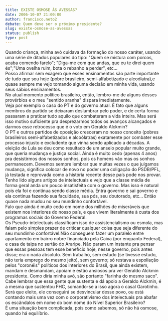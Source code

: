 ```yaml
---
title: EXISTE OSMOSE ÀS AVESSAS?
date: 2006-10-07 21:00:00
author: francisco.neto2
debate: Quem deve ser o próximo presidente?
slug: existe-osmose-as-avessas
status: publish 
type: post
---
```


Quando criança, minha avó cuidava da formação do nosso caráter, usando uma série de ditados populares do tipo: "Quem se mistura com porcos, acaba comendo farelo"; "Diga-me com que andas, que eu te direi quem és";"Uma ovelha ruim, bota o rebanho a perder", etc...  
Posso afirmar sem exagero que esses ensinamentos são parte importante de tudo que sou hoje (pobre brasileiro, semi-alfabetizado e alcoólatra),e quase sempre me vejo tomando alguma decisão em minha vida, usando seus sábios ensinamentos.  
No atual momento político brasileiro, então, lembro-me de alguns desses provérbios e o meu "sentido aranha" dispara imediatamente.  
Veja por exemplo o caso do PT e do governo atual. É fato que alguns membros do partido se deixaram deslumbrar pelo poder, e de certa forma passaram a praticar tudo aquilo que combateram a vida inteira. Mas será isso motivo suficiente pra desprezarmos todos os avanços alcançados e darmos esse retrocesso que é o voto em Geraldo Alckmin?  
O PT e outros partidos de oposição cresceram no nosso conceito (pobres brasileiros semi-alfabetizados e alcoólatras) exatamente por combater esse processo injusto e excludente que vinha sendo aplicado a décadas. A eleição de Lula se deu como resultado de um anseio popular muito grande, que queria mudança e justiça social. Ainda é muito cedo (apenas 4 anos) pra desistirmos dos nossos sonhos, pois os homens vão mas os sonhos permanecem. Devemos sempre lembrar que muitas vezes o que julgamos mudança, significa colocar de novo no poder uma coligação do PSDB/PFL, já testada e reprovada como a história recente desse país pode nos provar.  
Tenho lido alguns artigos de intelectuais e vejo que a classe média de forma geral anda um pouco insatisfeita com o governo. Mas isso é natural pois ela foi e continua sendo classe média. Entra governo e sai governo e ela continua fazendo sua faculdade, sua pós, seu doutorado, etc... Então quase nada mudou no seu mundinho confortável.   
Falo que ainda é muito cedo em nome dos milhões de miseráveis que existem nos interiores do nosso país, e que vivem literalmente à custa dos programas sociais do Governo Federal.   
Os Pseudo-intelectuais classificam isso de assistencialismo ou esmola, mas falam pelo simples prazer de criticar qualquer coisa que seja diferente do seu mundinho confortável.Não conseguem fazer um paralelo entre apartamento em bairro nobre financiado pela Caixa (por enquanto Federal), e casa de taipa no sertão do Araripe. Não param um instante pra pensar que essas pessoas tem esse benefício hoje, nesse governo, pois antes disso; era o nada absoluto. Sem trabalho, sem estudo (se tivesse estudo, não teria emprego do mesmo jeito), sem governo; só restava a espoliação pelos "coronéis" políticos dos interiores do Brasil, que ainda existem, mandam e desmandam, apoiam e estão ansiosos pra ver Geraldo Alckmin presidente. Como diria minha avó, são portanto "farinha do mesmo saco".  
Cabe lembrar que essa gente que sustenta e dá apoio a Geraldo Alckmin, é a mesma que sustentou FHC, somando-se a isso agora o casal Garotinho. Será que eleito, ele conseguirá se desvincular desse povo, ou está contando mais uma vez com o corporativismo dos intelectuais pra abafar os escândalos em nome do bom nome do Nível Superior Brasileiro?  
É uma situação bem complicada, pois como sabemos, só não há osmose, quando há equilíbrio.
